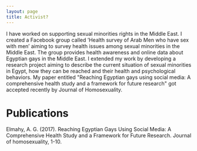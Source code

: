 ```yaml
---
layout: page
title: Activist?
---
```


I have worked on supporting sexual minorities rights in the Middle East.
I created a Facebook group called ’Health survey of Arab Men who have sex with men’
aiming to survey health issues among sexual minorities in the Middle East. The group
provides health awareness and online data about Egyptian gays in the Middle East. I
extended my work by developing a research project aiming to describe the current
situation of sexual minorities in Egypt, how they can be reached and their health and
psychological behaviors. My paper entitled "Reaching Egyptian gays using social media:
A comprehensive health study and a framework for future research" got accepted
recently by Journal of Homosexuality. 

# Publications
Elmahy, A. G. (2017). Reaching Egyptian Gays Using Social Media: A Comprehensive Health Study and a Framework for Future Research. Journal of homosexuality, 1-10.‏

